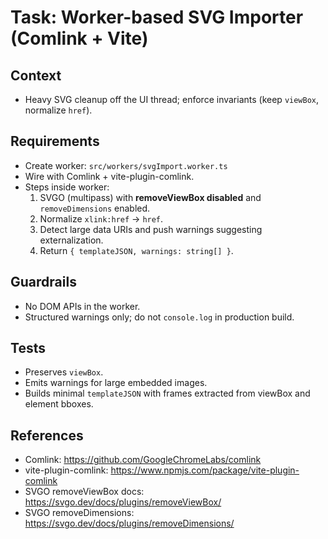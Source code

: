 # Task: Worker-based SVG Importer (Comlink + Vite)

## Context
- Heavy SVG cleanup off the UI thread; enforce invariants (keep `viewBox`, normalize `href`).

## Requirements
- Create worker: `src/workers/svgImport.worker.ts`
- Wire with Comlink + vite-plugin-comlink.
- Steps inside worker:
  1) SVGO (multipass) with **removeViewBox disabled** and `removeDimensions` enabled.
  2) Normalize `xlink:href` → `href`.
  3) Detect large data URIs and push warnings suggesting externalization.
  4) Return `{ templateJSON, warnings: string[] }`.

## Guardrails
- No DOM APIs in the worker.
- Structured warnings only; do not `console.log` in production build.

## Tests
- Preserves `viewBox`.
- Emits warnings for large embedded images.
- Builds minimal `templateJSON` with frames extracted from viewBox and element bboxes.

## References
- Comlink: https://github.com/GoogleChromeLabs/comlink
- vite-plugin-comlink: https://www.npmjs.com/package/vite-plugin-comlink
- SVGO removeViewBox docs: https://svgo.dev/docs/plugins/removeViewBox/
- SVGO removeDimensions: https://svgo.dev/docs/plugins/removeDimensions/
